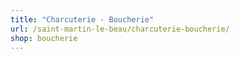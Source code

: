 ```yaml
---
title: "Charcuterie - Boucherie"
url: /saint-martin-le-beau/charcuterie-boucherie/
shop: boucherie
---
```

